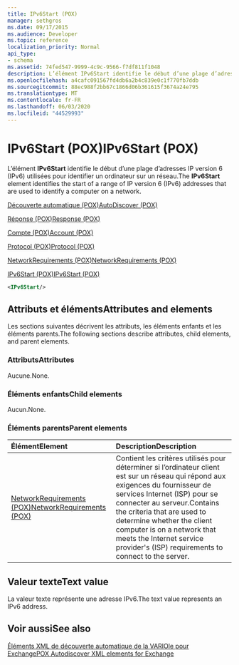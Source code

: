 ```yaml
---
title: IPv6Start (POX)
manager: sethgros
ms.date: 09/17/2015
ms.audience: Developer
ms.topic: reference
localization_priority: Normal
api_type:
- schema
ms.assetid: 74fed547-9999-4c9c-9566-f7df811f1048
description: L’élément IPv6Start identifie le début d’une plage d’adresses IP version 6 (IPv6) utilisées pour identifier un ordinateur sur un réseau.
ms.openlocfilehash: a4cafc091567fd4db6a2b4c839e0c1f770fb7ddb
ms.sourcegitcommit: 88ec988f2bb67c1866d06b361615f3674a24e795
ms.translationtype: MT
ms.contentlocale: fr-FR
ms.lasthandoff: 06/03/2020
ms.locfileid: "44529993"
---
```

# <a name="ipv6start-pox"></a><span data-ttu-id="d0a8f-103">IPv6Start (POX)</span><span class="sxs-lookup"><span data-stu-id="d0a8f-103">IPv6Start (POX)</span></span>

<span data-ttu-id="d0a8f-104">L’élément **IPv6Start** identifie le début d’une plage d’adresses IP version 6 (IPv6) utilisées pour identifier un ordinateur sur un réseau.</span><span class="sxs-lookup"><span data-stu-id="d0a8f-104">The **IPv6Start** element identifies the start of a range of IP version 6 (IPv6) addresses that are used to identify a computer on a network.</span></span> 
  
[<span data-ttu-id="d0a8f-105">Découverte automatique (POX)</span><span class="sxs-lookup"><span data-stu-id="d0a8f-105">AutoDiscover (POX)</span></span>](autodiscover-pox.md)
  
[<span data-ttu-id="d0a8f-106">Réponse (POX)</span><span class="sxs-lookup"><span data-stu-id="d0a8f-106">Response (POX)</span></span>](response-pox.md)
  
[<span data-ttu-id="d0a8f-107">Compte (POX)</span><span class="sxs-lookup"><span data-stu-id="d0a8f-107">Account (POX)</span></span>](account-pox.md)
  
[<span data-ttu-id="d0a8f-108">Protocol (POX)</span><span class="sxs-lookup"><span data-stu-id="d0a8f-108">Protocol (POX)</span></span>](protocol-pox.md)
  
[<span data-ttu-id="d0a8f-109">NetworkRequirements (POX)</span><span class="sxs-lookup"><span data-stu-id="d0a8f-109">NetworkRequirements (POX)</span></span>](networkrequirements-pox.md)
  
[<span data-ttu-id="d0a8f-110">IPv6Start (POX)</span><span class="sxs-lookup"><span data-stu-id="d0a8f-110">IPv6Start (POX)</span></span>](ipv6start-pox.md)
  
```xml
<IPv6Start/>
```

## <a name="attributes-and-elements"></a><span data-ttu-id="d0a8f-111">Attributs et éléments</span><span class="sxs-lookup"><span data-stu-id="d0a8f-111">Attributes and elements</span></span>

<span data-ttu-id="d0a8f-112">Les sections suivantes décrivent les attributs, les éléments enfants et les éléments parents.</span><span class="sxs-lookup"><span data-stu-id="d0a8f-112">The following sections describe attributes, child elements, and parent elements.</span></span>
  
### <a name="attributes"></a><span data-ttu-id="d0a8f-113">Attributs</span><span class="sxs-lookup"><span data-stu-id="d0a8f-113">Attributes</span></span>

<span data-ttu-id="d0a8f-114">Aucune.</span><span class="sxs-lookup"><span data-stu-id="d0a8f-114">None.</span></span>
  
### <a name="child-elements"></a><span data-ttu-id="d0a8f-115">Éléments enfants</span><span class="sxs-lookup"><span data-stu-id="d0a8f-115">Child elements</span></span>

<span data-ttu-id="d0a8f-116">Aucun.</span><span class="sxs-lookup"><span data-stu-id="d0a8f-116">None.</span></span>
  
### <a name="parent-elements"></a><span data-ttu-id="d0a8f-117">Éléments parents</span><span class="sxs-lookup"><span data-stu-id="d0a8f-117">Parent elements</span></span>

|<span data-ttu-id="d0a8f-118">**Élément**</span><span class="sxs-lookup"><span data-stu-id="d0a8f-118">**Element**</span></span>|<span data-ttu-id="d0a8f-119">**Description**</span><span class="sxs-lookup"><span data-stu-id="d0a8f-119">**Description**</span></span>|
|:-----|:-----|
|[<span data-ttu-id="d0a8f-120">NetworkRequirements (POX)</span><span class="sxs-lookup"><span data-stu-id="d0a8f-120">NetworkRequirements (POX)</span></span>](networkrequirements-pox.md) <br/> |<span data-ttu-id="d0a8f-121">Contient les critères utilisés pour déterminer si l’ordinateur client est sur un réseau qui répond aux exigences du fournisseur de services Internet (ISP) pour se connecter au serveur.</span><span class="sxs-lookup"><span data-stu-id="d0a8f-121">Contains the criteria that are used to determine whether the client computer is on a network that meets the Internet service provider's (ISP) requirements to connect to the server.</span></span>  <br/> |
   
## <a name="text-value"></a><span data-ttu-id="d0a8f-122">Valeur texte</span><span class="sxs-lookup"><span data-stu-id="d0a8f-122">Text value</span></span>

<span data-ttu-id="d0a8f-123">La valeur texte représente une adresse IPv6.</span><span class="sxs-lookup"><span data-stu-id="d0a8f-123">The text value represents an IPv6 address.</span></span>
  
## <a name="see-also"></a><span data-ttu-id="d0a8f-124">Voir aussi</span><span class="sxs-lookup"><span data-stu-id="d0a8f-124">See also</span></span>



[<span data-ttu-id="d0a8f-125">Éléments XML de découverte automatique de la VARIOle pour Exchange</span><span class="sxs-lookup"><span data-stu-id="d0a8f-125">POX Autodiscover XML elements for Exchange</span></span>](pox-autodiscover-xml-elements-for-exchange.md)

